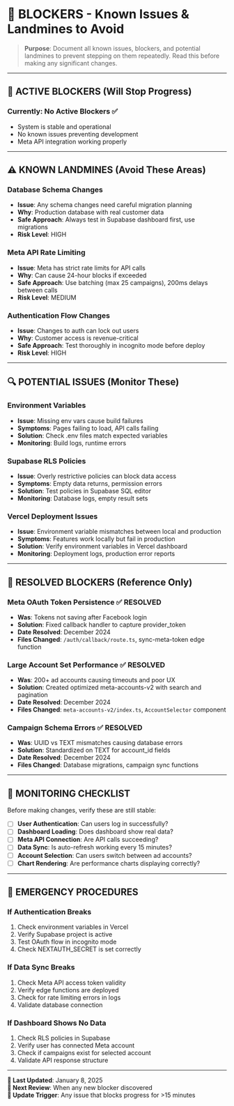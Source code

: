 # 🚧 BLOCKERS - Known Issues & Landmines to Avoid

> **Purpose**: Document all known issues, blockers, and potential landmines to prevent stepping on them repeatedly. Read this before making any significant changes.

---

## 🚨 **ACTIVE BLOCKERS** (Will Stop Progress)

### **Currently**: No Active Blockers ✅
- System is stable and operational
- No known issues preventing development
- Meta API integration working properly

---

## ⚠️ **KNOWN LANDMINES** (Avoid These Areas)

### **Database Schema Changes**
- **Issue**: Any schema changes need careful migration planning
- **Why**: Production database with real customer data
- **Safe Approach**: Always test in Supabase dashboard first, use migrations
- **Risk Level**: HIGH

### **Meta API Rate Limiting** 
- **Issue**: Meta has strict rate limits for API calls
- **Why**: Can cause 24-hour blocks if exceeded
- **Safe Approach**: Use batching (max 25 campaigns), 200ms delays between calls
- **Risk Level**: MEDIUM

### **Authentication Flow Changes**
- **Issue**: Changes to auth can lock out users
- **Why**: Customer access is revenue-critical
- **Safe Approach**: Test thoroughly in incognito mode before deploy
- **Risk Level**: HIGH

---

## 🔍 **POTENTIAL ISSUES** (Monitor These)

### **Environment Variables**
- **Issue**: Missing env vars cause build failures
- **Symptoms**: Pages failing to load, API calls failing
- **Solution**: Check .env files match expected variables
- **Monitoring**: Build logs, runtime errors

### **Supabase RLS Policies**
- **Issue**: Overly restrictive policies can block data access
- **Symptoms**: Empty data returns, permission errors
- **Solution**: Test policies in Supabase SQL editor
- **Monitoring**: Database logs, empty result sets

### **Vercel Deployment Issues**
- **Issue**: Environment variable mismatches between local and production
- **Symptoms**: Features work locally but fail in production
- **Solution**: Verify environment variables in Vercel dashboard
- **Monitoring**: Deployment logs, production error reports

---

## 📝 **RESOLVED BLOCKERS** (Reference Only)

### **Meta OAuth Token Persistence** ✅ RESOLVED
- **Was**: Tokens not saving after Facebook login
- **Solution**: Fixed callback handler to capture provider_token
- **Date Resolved**: December 2024
- **Files Changed**: `/auth/callback/route.ts`, sync-meta-token edge function

### **Large Account Set Performance** ✅ RESOLVED  
- **Was**: 200+ ad accounts causing timeouts and poor UX
- **Solution**: Created optimized meta-accounts-v2 with search and pagination
- **Date Resolved**: December 2024
- **Files Changed**: `meta-accounts-v2/index.ts`, `AccountSelector` component

### **Campaign Schema Errors** ✅ RESOLVED
- **Was**: UUID vs TEXT mismatches causing database errors
- **Solution**: Standardized on TEXT for account_id fields
- **Date Resolved**: December 2024
- **Files Changed**: Database migrations, campaign sync functions

---

## 🔄 **MONITORING CHECKLIST**

Before making changes, verify these are still stable:

- [ ] **User Authentication**: Can users log in successfully?
- [ ] **Dashboard Loading**: Does dashboard show real data?
- [ ] **Meta API Connection**: Are API calls succeeding?
- [ ] **Data Sync**: Is auto-refresh working every 15 minutes?
- [ ] **Account Selection**: Can users switch between ad accounts?
- [ ] **Chart Rendering**: Are performance charts displaying correctly?

---

## 🚨 **EMERGENCY PROCEDURES**

### **If Authentication Breaks**
1. Check environment variables in Vercel
2. Verify Supabase project is active
3. Test OAuth flow in incognito mode
4. Check NEXTAUTH_SECRET is set correctly

### **If Data Sync Breaks**
1. Check Meta API access token validity
2. Verify edge functions are deployed
3. Check for rate limiting errors in logs
4. Validate database connection

### **If Dashboard Shows No Data**
1. Check RLS policies in Supabase
2. Verify user has connected Meta account
3. Check if campaigns exist for selected account
4. Validate API response structure

---

**🔄 Last Updated**: January 8, 2025  
**📝 Next Review**: When any new blocker discovered  
**🎯 Update Trigger**: Any issue that blocks progress for >15 minutes